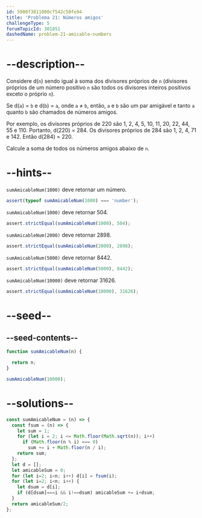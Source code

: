 ```yaml
---
id: 5900f3811000cf542c50fe94
title: 'Problema 21: Números amigos'
challengeType: 5
forumTopicId: 301851
dashedName: problem-21-amicable-numbers
---
```


# --description--

Considere d(`n`) sendo igual à soma dos divisores próprios de `n` (divisores próprios de um número positivo `n` são todos os divisores inteiros positivos exceto o próprio `n`).

Se d(`a`) = `b` e d(`b`) = `a`, onde `a` ≠ `b`, então, `a` e `b` são um par amigável e tanto `a` quanto `b` são chamados de números amigos.

Por exemplo, os divisores próprios de 220 são 1, 2, 4, 5, 10, 11, 20, 22, 44, 55 e 110. Portanto, d(220) = 284. Os divisores próprios de 284 são 1, 2, 4, 71 e 142. Então d(284) = 220.

Calcule a soma de todos os números amigos abaixo de `n`.

# --hints--

`sumAmicableNum(1000)` deve retornar um número.

```js
assert(typeof sumAmicableNum(1000) === 'number');
```

`sumAmicableNum(1000)` deve retornar 504.

```js
assert.strictEqual(sumAmicableNum(1000), 504);
```

`sumAmicableNum(2000)` deve retornar 2898.

```js
assert.strictEqual(sumAmicableNum(2000), 2898);
```

`sumAmicableNum(5000)` deve retornar 8442.

```js
assert.strictEqual(sumAmicableNum(5000), 8442);
```

`sumAmicableNum(10000)` deve retornar 31626.

```js
assert.strictEqual(sumAmicableNum(10000), 31626);
```

# --seed--

## --seed-contents--

```js
function sumAmicableNum(n) {

  return n;
}

sumAmicableNum(10000);
```

# --solutions--

```js
const sumAmicableNum = (n) => {
  const fsum = (n) => {
    let sum = 1;
    for (let i = 2; i <= Math.floor(Math.sqrt(n)); i++)
      if (Math.floor(n % i) === 0)
        sum += i + Math.floor(n / i);
    return sum;
  };
  let d = [];
  let amicableSum = 0;
  for (let i=2; i<n; i++) d[i] = fsum(i);
  for (let i=2; i<n; i++) {
    let dsum = d[i];
    if (d[dsum]===i && i!==dsum) amicableSum += i+dsum;
  }
  return amicableSum/2;
};
```
